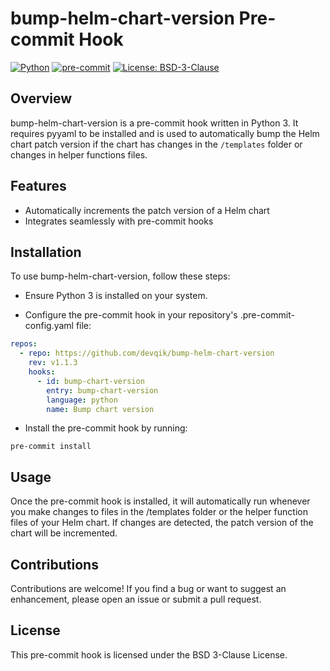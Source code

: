 # bump-helm-chart-version Pre-commit Hook

[![Python](https://img.shields.io/badge/Python-3.x-blue.svg)](https://www.python.org/)
[![pre-commit](https://img.shields.io/badge/pre--commit-enabled-brightgreen?logo=pre-commit&logoColor=white)](https://pre-commit.com/)
[![License: BSD-3-Clause](https://img.shields.io/badge/License-BSD%203--Clause-blue.svg)](https://opensource.org/licenses/BSD-3-Clause)

## Overview

bump-helm-chart-version is a pre-commit hook written in Python 3. It requires pyyaml to be installed and is used to automatically bump the Helm chart patch version if the chart has changes in the `/templates` folder or changes in helper functions files.

## Features

- Automatically increments the patch version of a Helm chart
- Integrates seamlessly with pre-commit hooks

## Installation

To use bump-helm-chart-version, follow these steps:

- Ensure Python 3 is installed on your system.

- Configure the pre-commit hook in your repository's .pre-commit-config.yaml file:

```yaml
repos:
  - repo: https://github.com/devqik/bump-helm-chart-version
    rev: v1.1.3
    hooks:
      - id: bump-chart-version
        entry: bump-chart-version
        language: python
        name: Bump chart version
``` 

- Install the pre-commit hook by running:

```script
pre-commit install
```

## Usage

Once the pre-commit hook is installed, it will automatically run whenever you make changes to files in the /templates folder or the helper function files of your Helm chart. If changes are detected, the patch version of the chart will be incremented.

## Contributions

Contributions are welcome! If you find a bug or want to suggest an enhancement, please open an issue or submit a pull request.

## License

This pre-commit hook is licensed under the BSD 3-Clause License.
